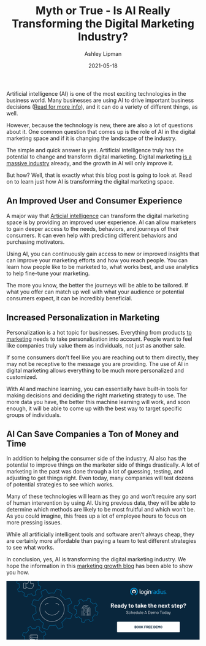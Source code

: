 ﻿---
title: "Myth or True - Is AI Really Transforming the Digital Marketing Industry?"
date: "2021-05-18"
coverImage: "AI-Myth-True.jpg"
category: ["loginradius"]
featured: false 
author: "Ashley Lipman"
description: "In this article, with AI technology, marketers can spot microtrends and even predict trends and leveraging AI digital marketing to save time and resources through automated digital marketing services."
metadescription: "In this blog, we'll learn how marketers are using artificial intelligence (AI) to streamline and optimize digital marketing campaigns and increase client satisfaction in the digital age"
metatitle: "How Artificial Intelligence Is Transforming Digital Marketing"
---


Artificial intelligence (AI) is one of the most exciting technologies in the business world. Many businesses are using AI to drive important business decisions ([Read for more info](https://dminc.com/articles/how-to-use-ai-to-drive-business-decisions-for-your-enterprise/)), and it can do a variety of different things, as well.

However, because the technology is new, there are also a lot of questions about it. One common question that comes up is the role of AI in the digital marketing space and if it is changing the landscape of the industry.

The simple and quick answer is yes. Artificial intelligence truly has the potential to change and transform digital marketing. Digital marketing [is a massive industry](https://www.prnewswire.com/news-releases/global-digital-advertising-and-marketing-industry-301093781.html) already, and the growth in AI will only improve it.
  

But how? Well, that is exactly what this blog post is going to look at. Read on to learn just how AI is transforming the digital marketing space.

  

## An Improved User and Consumer Experience

A major way that [ArticiaI intelligence](https://www.loginradius.com/resource/how-ai-is-going-to-change-your-iam-initiatives/) can transform the digital marketing space is by providing an improved user experience. AI can allow marketers to gain deeper access to the needs, behaviors, and journeys of their consumers. It can even help with predicting different behaviors and purchasing motivators.

  

Using AI, you can continuously gain access to new or improved insights that can improve your marketing efforts and how you reach people. You can learn how people like to be marketed to, what works best, and use analytics to help fine-tune your marketing.

  

The more you know, the better the journeys will be able to be tailored. If what you offer can match up well with what your audience or potential consumers expect, it can be incredibly beneficial.

## Increased Personalization in Marketing

Personalization is a hot topic for businesses. Everything from products [to marketing](https://blog.hubspot.com/marketing/data-personalize-marketing-li) needs to take personalization into account. People want to feel like companies truly value them as individuals, not just as another sale.

  

If some consumers don’t feel like you are reaching out to them directly, they may not be receptive to the message you are providing. The use of AI in digital marketing allows everything to be much more personalized and customized.

  

With AI and machine learning, you can essentially have built-in tools for making decisions and deciding the right marketing strategy to use. The more data you have, the better this machine learning will work, and soon enough, it will be able to come up with the best way to target specific groups of individuals.

## AI Can Save Companies a Ton of Money and Time

In addition to helping the consumer side of the industry, AI also has the potential to improve things on the marketer side of things drastically. A lot of marketing in the past was done through a lot of guessing, testing, and adjusting to get things right. Even today, many companies will test dozens of potential strategies to see which works.

  

Many of these technologies will learn as they go and won’t require any sort of human intervention by using AI. Using previous data, they will be able to determine which methods are likely to be most fruitful and which won’t be. As you could imagine, this frees up a lot of employee hours to focus on more pressing issues.

  

While all artificially intelligent tools and software aren’t always cheap, they are certainly more affordable than paying a team to test different strategies to see what works.

  

In conclusion, yes, AI is transforming the digital marketing industry. We hope the information in this [marketing growth blog](https://www.loginradius.com/blog/fuel/) has been able to show you how. <p>

[![book-a-demo-Consultation](../../assets/book-a-demo-loginradius.png)](https://www.loginradius.com/book-a-demo/)
